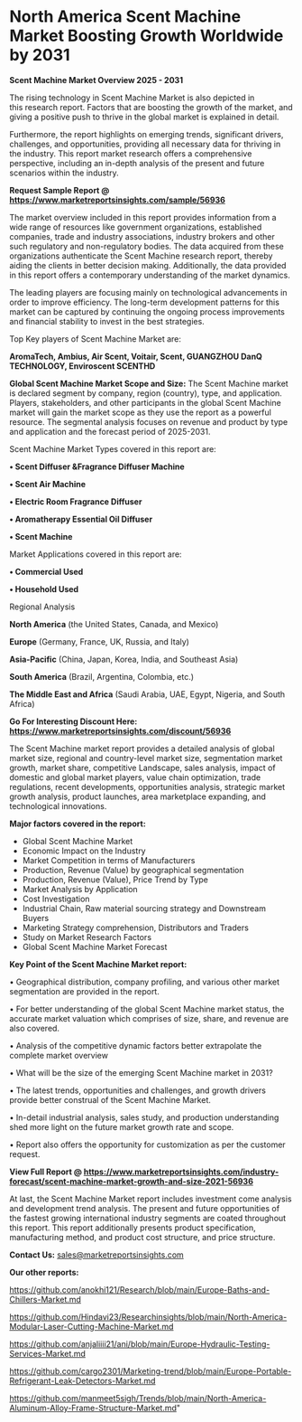 # North America Scent Machine Market Boosting Growth Worldwide by 2031

<Strong> Scent Machine Market Overview 2025 - 2031</strong>

The rising technology in Scent Machine Market is also depicted in this research report. Factors that are boosting the growth of the market, and giving a positive push to thrive in the global market is explained in detail.

Furthermore, the report highlights on emerging trends, significant drivers, challenges, and opportunities, providing all necessary data for thriving in the industry. This report market research offers a comprehensive perspective, including an in-depth analysis of the present and future scenarios within the industry.

<strong>Request Sample Report @ <a href=https://www.marketreportsinsights.com/sample/56936>https://www.marketreportsinsights.com/sample/56936</a></strong>

The market overview included in this report provides information from a wide range of resources like government organizations, established companies, trade and industry associations, industry brokers and other such regulatory and non-regulatory bodies. The data acquired from these organizations authenticate the Scent Machine research report, thereby aiding the clients in better decision making. Additionally, the data provided in this report offers a contemporary understanding of the market dynamics.

The leading players are focusing mainly on technological advancements in order to improve efficiency. The long-term development patterns for this market can be captured by continuing the ongoing process improvements and financial stability to invest in the best strategies.

Top Key players of Scent Machine Market are:

<strong>AromaTech, Ambius, Air Scent, Voitair, Scent, GUANGZHOU DanQ TECHNOLOGY, Enviroscent SCENTHD</strong>

<strong><b>Global Scent Machine Market Scope and Size:</b></strong>
The Scent Machine market is declared segment by company, region (country), type, and application. Players, stakeholders, and other participants in the global Scent Machine market will gain the market scope as they use the report as a powerful resource. The segmental analysis focuses on revenue and product by type and application and the forecast period of 2025-2031.

Scent Machine Market Types covered in this report are:

<strong>• Scent Diffuser &Fragrance Diffuser Machine

• Scent Air Machine

• Electric Room Fragrance Diffuser

• Aromatherapy Essential Oil Diffuser

• Scent Machine</strong>

Market Applications covered in this report are:

<strong>• Commercial Used

• Household Used</strong> 

Regional Analysis

<strong>North America</strong> (the United States, Canada, and Mexico)

<strong>Europe</strong> (Germany, France, UK, Russia, and Italy)

<strong>Asia-Pacific</strong> (China, Japan, Korea, India, and Southeast Asia)

<strong>South America</strong> (Brazil, Argentina, Colombia, etc.)

<strong>The Middle East and Africa</strong> (Saudi Arabia, UAE, Egypt, Nigeria, and South Africa)

<strong>Go For Interesting Discount Here: <a href=https://www.marketreportsinsights.com/discount/56936>https://www.marketreportsinsights.com/discount/56936</a></strong>

The Scent Machine market report provides a detailed analysis of global market size, regional and country-level market size, segmentation market growth, market share, competitive Landscape, sales analysis, impact of domestic and global market players, value chain optimization, trade regulations, recent developments, opportunities analysis, strategic market growth analysis, product launches, area marketplace expanding, and technological innovations.

<strong><b>Major factors covered in the report:</b></strong>
<ul>
  <li>Global Scent Machine Market </li>
  <li>Economic Impact on the Industry</li>
  <li>Market Competition in terms of Manufacturers</li>
  <li>Production, Revenue (Value) by geographical segmentation</li>
  <li>Production, Revenue (Value), Price Trend by Type</li>
  <li>Market Analysis by Application</li>
  <li>Cost Investigation</li>
  <li>Industrial Chain, Raw material sourcing strategy and Downstream Buyers</li>
  <li>Marketing Strategy comprehension, Distributors and Traders</li>
  <li>Study on Market Research Factors</li>
  <li>Global Scent Machine Market Forecast</li>
</ul>

<strong><b>Key Point of the Scent Machine Market report:</b></strong>

• Geographical distribution, company profiling, and various other market segmentation are provided in the report.

• For better understanding of the global Scent Machine market status, the accurate market valuation which comprises of size, share, and revenue are also covered.

• Analysis of the competitive dynamic factors better extrapolate the complete market overview

• What will be the size of the emerging Scent Machine market in 2031?

• The latest trends, opportunities and challenges, and growth drivers provide better construal of the Scent Machine Market.

• In-detail industrial analysis, sales study, and production understanding shed more light on the future market growth rate and scope.

• Report also offers the opportunity for customization as per the customer request.

<strong><b>View Full Report @ <a href=https://www.marketreportsinsights.com/industry-forecast/scent-machine-market-growth-and-size-2021-56936>https://www.marketreportsinsights.com/industry-forecast/scent-machine-market-growth-and-size-2021-56936</a></b></strong>


At last, the Scent Machine Market report includes investment come analysis and development trend analysis. The present and future opportunities of the fastest growing international industry segments are coated throughout this report. This report additionally presents product specification, manufacturing method, and product cost structure, and price structure.

<strong>Contact Us:</strong>
sales@marketreportsinsights.com

<strong>Our other reports:</strong>

<a href=https://github.com/anokhi121/Research/blob/main/Europe-Baths-and-Chillers-Market.md>https://github.com/anokhi121/Research/blob/main/Europe-Baths-and-Chillers-Market.md</a>

<a href=https://github.com/Hindavi23/Researchinsights/blob/main/North-America-Modular-Laser-Cutting-Machine-Market.md>https://github.com/Hindavi23/Researchinsights/blob/main/North-America-Modular-Laser-Cutting-Machine-Market.md</a>

<a href=https://github.com/anjaliiii21/ani/blob/main/Europe-Hydraulic-Testing-Services-Market.md>https://github.com/anjaliiii21/ani/blob/main/Europe-Hydraulic-Testing-Services-Market.md</a>

<a href=https://github.com/cargo2301/Marketing-trend/blob/main/Europe-Portable-Refrigerant-Leak-Detectors-Market.md>https://github.com/cargo2301/Marketing-trend/blob/main/Europe-Portable-Refrigerant-Leak-Detectors-Market.md</a>

<a href=https://github.com/manmeet5sigh/Trends/blob/main/North-America-Aluminum-Alloy-Frame-Structure-Market.md>https://github.com/manmeet5sigh/Trends/blob/main/North-America-Aluminum-Alloy-Frame-Structure-Market.md</a>"
